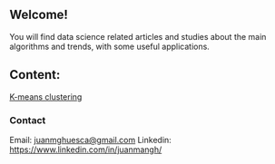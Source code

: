 ## Welcome!

You will find data science related articles and studies about the main algorithms and trends, with some useful applications.


## Content:
[K-means clustering](juanmangh.github.io/clustering_kmeans.md)



### Contact
Email: juanmghuesca@gmail.com
Linkedin: https://www.linkedin.com/in/juanmangh/
